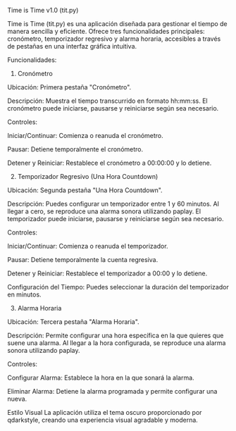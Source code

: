 Time is Time v1.0 (tit.py)

Time is Time (tit.py) es una aplicación diseñada para gestionar el tiempo de manera sencilla y eficiente.
Ofrece tres funcionalidades principales: cronómetro, temporizador regresivo y alarma horaria,
accesibles a través de pestañas en una interfaz gráfica intuitiva.


Funcionalidades:



1. Cronómetro

Ubicación: Primera pestaña "Cronómetro".

Descripción:
Muestra el tiempo transcurrido en formato hh:mm:ss.
El cronómetro puede iniciarse, pausarse y reiniciarse según sea necesario.

Controles:

Iniciar/Continuar: Comienza o reanuda el cronómetro.

Pausar: Detiene temporalmente el cronómetro.

Detener y Reiniciar: Restablece el cronómetro a 00:00:00 y lo detiene.



2. Temporizador Regresivo (Una Hora Countdown)

Ubicación: Segunda pestaña "Una Hora Countdown".

Descripción:
Puedes configurar un temporizador entre 1 y 60 minutos.
Al llegar a cero, se reproduce una alarma sonora utilizando paplay.
El temporizador puede iniciarse, pausarse y reiniciarse según sea necesario.

Controles:

Iniciar/Continuar: Comienza o reanuda el temporizador.

Pausar: Detiene temporalmente la cuenta regresiva.

Detener y Reiniciar: Restablece el temporizador a 00:00 y lo detiene.

Configuración del Tiempo: Puedes seleccionar la duración del temporizador en minutos.



3. Alarma Horaria

Ubicación: Tercera pestaña "Alarma Horaria".

Descripción:
Permite configurar una hora específica en la que quieres que suene una alarma.
Al llegar a la hora configurada, se reproduce una alarma sonora utilizando paplay.

Controles:

Configurar Alarma: Establece la hora en la que sonará la alarma.

Eliminar Alarma: Detiene la alarma programada y permite configurar una nueva.


Estilo Visual
La aplicación utiliza el tema oscuro proporcionado por qdarkstyle, creando una experiencia visual agradable y moderna.
